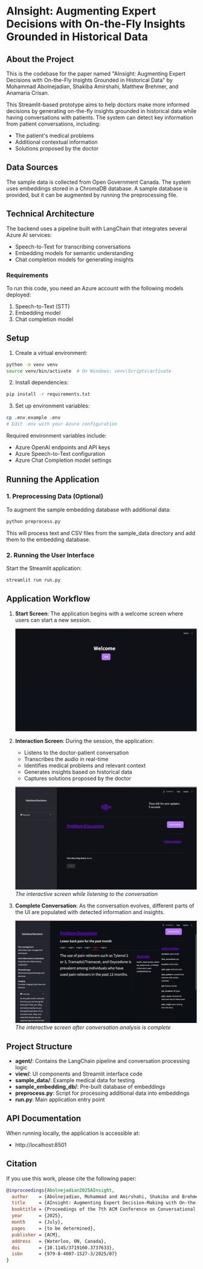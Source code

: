 # AInsight: Augmenting Expert Decisions with On-the-Fly Insights Grounded in Historical Data

## About the Project

This is the codebase for the paper named "AInsight: Augmenting Expert Decisions with On-the-Fly Insights Grounded in Historical Data" by Mohammad Abolnejadian, Shakiba Amirshahi, Matthew Brehmer, and Anamaria Crisan.

This Streamlit-based prototype aims to help doctors make more informed decisions by generating on-the-fly insights grounded in historical data while having conversations with patients. The system can detect key information from patient conversations, including:
- The patient's medical problems
- Additional contextual information
- Solutions proposed by the doctor

## Data Sources

The sample data is collected from Open Government Canada. The system uses embeddings stored in a ChromaDB database. A sample database is provided, but it can be augmented by running the preprocessing file.

## Technical Architecture

The backend uses a pipeline built with LangChain that integrates several Azure AI services:
- Speech-to-Text for transcribing conversations
- Embedding models for semantic understanding
- Chat completion models for generating insights

### Requirements

To run this code, you need an Azure account with the following models deployed:
1. Speech-to-Text (STT)
2. Embedding model
3. Chat completion model

## Setup

1. Create a virtual environment:
```bash
python -m venv venv
source venv/bin/activate  # On Windows: venv\Scripts\activate
```

2. Install dependencies:
```bash
pip install -r requirements.txt
```

3. Set up environment variables:
```bash
cp .env.example .env
# Edit .env with your Azure configuration
```

Required environment variables include:
- Azure OpenAI endpoints and API keys
- Azure Speech-to-Text configuration
- Azure Chat Completion model settings

## Running the Application

### 1. Preprocessing Data (Optional)

To augment the sample embedding database with additional data:

```bash
python preprocess.py
```

This will process text and CSV files from the sample_data directory and add them to the embedding database.

### 2. Running the User Interface

Start the Streamlit application:

```bash
streamlit run run.py
```

## Application Workflow

1. **Start Screen**: The application begins with a welcome screen where users can start a new session.

   ![Welcome Page](images/welcome_page.png)

2. **Interaction Screen**: During the session, the application:
   - Listens to the doctor-patient conversation
   - Transcribes the audio in real-time
   - Identifies medical problems and relevant context
   - Generates insights based on historical data
   - Captures solutions proposed by the doctor

   ![Processing Screen](images/processing.png)
   *The interactive screen while listening to the conversation*

3. **Complete Conversation**: As the conversation evolves, different parts of the UI are populated with detected information and insights.

   ![Complete Page](images/complete_page.png)
   *The interactive screen after conversation analysis is complete*

## Project Structure

- **agent/**: Contains the LangChain pipeline and conversation processing logic
- **view/**: UI components and Streamlit interface code
- **sample_data/**: Example medical data for testing
- **sample_embedding_db/**: Pre-built database of embeddings
- **preprocess.py**: Script for processing additional data into embeddings
- **run.py**: Main application entry point

## API Documentation

When running locally, the application is accessible at:
- http://localhost:8501

## Citation
If you use this work, please cite the following paper:
```bibtex
@inproceedings{Abolnejadian2025AInsight,
  author    = {Abolnejadian, Mohammad and Amirshahi, Shakiba and Brehmer, Matthew and Crisan, Anamaria},
  title     = {AInsight: Augmenting Expert Decision-Making with On-the-Fly Insights Grounded in Historical Data},
  booktitle = {Proceedings of the 7th ACM Conference on Conversational User Interfaces (CUI '25)},
  year      = {2025},
  month     = {July},
  pages     = {to be determined},
  publisher = {ACM},
  address   = {Waterloo, ON, Canada},
  doi       = {10.1145/3719160.3737633},
  isbn      = {979-8-4007-1527-3/2025/07}
}
```
